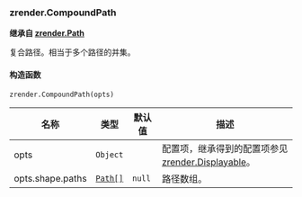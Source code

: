 ---
---

### zrender.CompoundPath

**继承自 [zrender.Path](#zrenderpath)**

复合路径。相当于多个路径的并集。

#### 构造函数

`zrender.CompoundPath(opts)`

|名称|类型|默认值|描述|
|---|---|---|---|
|opts|`Object`||配置项，继承得到的配置项参见 [zrender.Displayable](#zrenderdisplayable)。|
|opts.shape.paths|[`Path[]`](#zrenderpath)|`null`|路径数组。|
